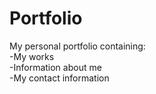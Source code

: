 # Portfolio
My personal portfolio containing:
\
-My works
\
-Information about me
\
-My contact information

